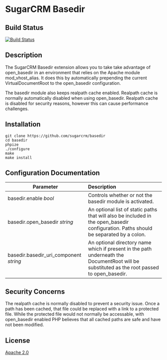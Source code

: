 # SugarCRM Basedir
Build Status
------------
[![Build Status](https://app.travis-ci.com/sugarcrm/basedir.svg?branch=master)](https://app.travis-ci.com/sugarcrm/basedir)
## Description

The SugarCRM Basedir extension allows you to take take advantage of 
open_basedir in an environment that relies on the Apache module
mod_vhost_alias.  It does this by automatically prepending the current VirtualDocumentRoot to the open_basedir configuration.

The basedir module also keeps realpath cache enabled.  Realpath cache is normally automatically disabled when using open_basedir.  Realpath cache is disabled for security reasons, however this can cause performance challenges.

## Installation

    git clone https://github.com/sugarcrm/basedir
    cd basedir
    phpize
    ./configure
    make
    make install

## Configuration Documentation

| Parameter | Description |
| --- | :--- |
| basedir.enable *bool* | Controls whether or not the basedir module is activated. |
| basedir.open_basedir *string* | An optional list of static paths that will also be included in the open_basedir configuration.  Paths should be separated by a colon. |
| basedir.basedir_uri_component *string* | An optional directory name which if present in the path underneath the DocumentRoot will be substituted as the root passed to open_basedir. |

## Security Concerns

The realpath cache is normally disabled to prevent a security issue.  Once a path has been cached, that file could be replaced with a link to a protected file.  While the protected file would not normally be accessable, with open_basedir enabled PHP believes that all cached paths are safe and have not been modified.

## License

[Apache 2.0](http://www.apache.org/licenses/LICENSE-2.0 "Apache 2.0 License")
